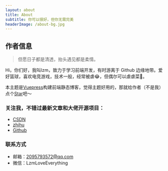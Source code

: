 ```yaml
---
layout: about
title: About
subtitle: 你可以很好，但你无需完美
headerImage: /about-bg.jpg
---
```


## 作者信息

> 但愿日子都是清透，抬头遇见都是柔情。

Hi，你们好，我叫lzm，致力于学习前端开发，有时游离于 Github 边缘地带。爱好篮球，喜欢电竞游戏，技术一般，经常被虐:joy:，但偶尔可以虐虐菜:tada:。<br/>

本主题是[Vuepress](https://www.vuepress.cn/)构建前端静态博客，觉得主题好用的，那就给作者（不是我）点个[Star](https://github.com/youdeliang/vuepress-theme-melodydl)吧～

### 关注我，不错过最新文章和大佬开源项目：

- [CSDN](https://blog.csdn.net/qq_44760912)
- [zhihu](https://www.zhihu.com/people/xiao-zhu-wen-wen-ti)
- [Github](https://github.com/git123hub121)

### 联系方式

- 邮箱：2095793572@qq.com
- 微信：LzmLoveEverything